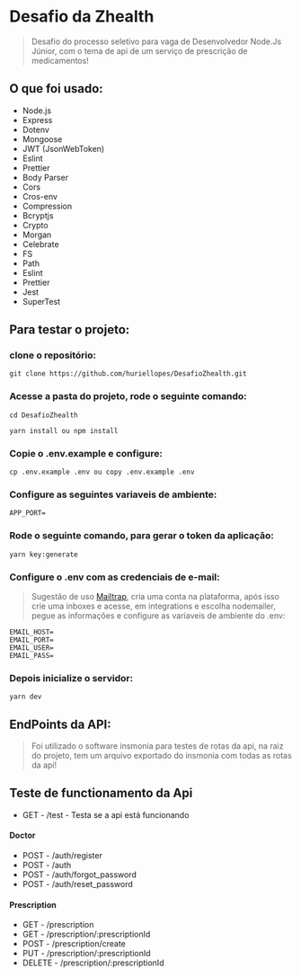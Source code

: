 # Desafio da Zhealth

> Desafio do processo seletivo para vaga de Desenvolvedor Node.Js Júnior, com o tema de api de um serviço de prescrição de medicamentos!

## O que foi usado:

- Node.js
- Express
- Dotenv
- Mongoose
- JWT (JsonWebToken)
- Eslint
- Prettier
- Body Parser
- Cors
- Cros-env
- Compression
- Bcryptjs
- Crypto
- Morgan
- Celebrate
- FS
- Path
- Eslint
- Prettier
- Jest
- SuperTest

## Para testar o projeto:

### clone o repositório:

````
git clone https://github.com/huriellopes/DesafioZhealth.git
````

### Acesse a pasta do projeto, rode o seguinte comando:

````
cd DesafioZhealth

yarn install ou npm install
````

### Copie o .env.example e configure:

````
cp .env.example .env ou copy .env.example .env
````

### Configure as seguintes variaveis de ambiente:

````
APP_PORT=
````

### Rode o seguinte comando, para gerar o token da aplicação:

````
yarn key:generate
````

### Configure o .env com as credenciais de e-mail:

> Sugestão de uso [Mailtrap](https://mailtrap.io/), cria uma conta na plataforma, após isso crie uma inboxes e acesse, em integrations e escolha nodemailer, pegue as informações e configure as variaveis de ambiente do .env:

````
EMAIL_HOST=
EMAIL_PORT=
EMAIL_USER=
EMAIL_PASS=
````

### Depois inicialize o servidor:

````
yarn dev
````

## EndPoints da API:

> Foi utilizado o software insmonia para testes de rotas da api, na raiz do projeto, tem um arquivo exportado do insmonia com todas as rotas da api!

## Teste de functionamento da Api
  - GET - /test - Testa se a api está funcionando

#### Doctor
  - POST - /auth/register
  - POST - /auth
  - POST - /auth/forgot_password
  - POST - /auth/reset_password

#### Prescription
  - GET - /prescription
  - GET - /prescription/:prescriptionId
  - POST - /prescription/create
  - PUT - /prescription/:prescriptionId
  - DELETE - /prescription/:prescriptionId
